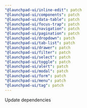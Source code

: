 ```yaml
---
"@launchpad-ui/inline-edit": patch
"@launchpad-ui/components": patch
"@launchpad-ui/data-table": patch
"@launchpad-ui/focus-trap": patch
"@launchpad-ui/navigation": patch
"@launchpad-ui/pagination": patch
"@launchpad-ui/dropdown": patch
"@launchpad-ui/tab-list": patch
"@launchpad-ui/drawer": patch
"@launchpad-ui/filter": patch
"@launchpad-ui/select": patch
"@launchpad-ui/toggle": patch
"@launchpad-ui/alert": patch
"@launchpad-ui/modal": patch
"@launchpad-ui/form": patch
"@launchpad-ui/menu": patch
"@launchpad-ui/tag": patch
---
```


Update dependencies
